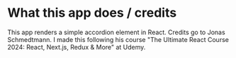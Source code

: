 # What this app does / credits

This app renders a simple accordion element in React. Credits go to Jonas Schmedtmann. I made this following his course "The Ultimate React Course 2024: React, Next.js, Redux & More" at Udemy.

